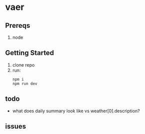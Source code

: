 # vaer

## Prereqs

1. node

## Getting Started

1. clone repo
2. run:
   ```
   npm i
   npm run dev
   ```

## todo

* what does daily summary look like vs weather[0].description?

## issues
